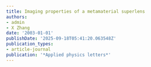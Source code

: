 ```yaml
---
title: Imaging properties of a metamaterial superlens
authors:
- admin
- X Zhang
date: '2003-01-01'
publishDate: '2025-09-18T05:41:20.063548Z'
publication_types:
- article-journal
publication: '*Applied physics letters*'
---
```

